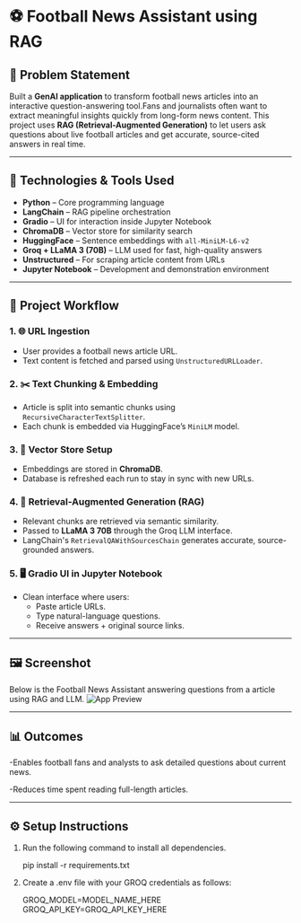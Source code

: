 # ⚽ Football News Assistant using RAG

## 📌 Problem Statement  
Built a **GenAI application** to transform football news articles into an interactive question-answering tool.Fans and journalists often want to extract meaningful insights quickly from long-form news content. This project uses **RAG (Retrieval-Augmented Generation)** to let users ask questions about live football articles and get accurate, source-cited answers in real time.

---

## 🧰 Technologies & Tools Used

- **Python** – Core programming language
- **LangChain** – RAG pipeline orchestration
- **Gradio** – UI for interaction inside Jupyter Notebook
- **ChromaDB** – Vector store for similarity search
- **HuggingFace** – Sentence embeddings with `all-MiniLM-L6-v2`
- **Groq + LLaMA 3 (70B)** – LLM used for fast, high-quality answers
- **Unstructured** – For scraping article content from URLs
- **Jupyter Notebook** – Development and demonstration environment

---

## 🧪 Project Workflow

### 1. 🌐 URL Ingestion
- User provides a football news article URL.
- Text content is fetched and parsed using `UnstructuredURLLoader`.

### 2. ✂️ Text Chunking & Embedding
- Article is split into semantic chunks using `RecursiveCharacterTextSplitter`.
- Each chunk is embedded via HuggingFace’s `MiniLM` model.

### 3. 🧠 Vector Store Setup
- Embeddings are stored in **ChromaDB**.
- Database is refreshed each run to stay in sync with new URLs.

### 4. 🤖 Retrieval-Augmented Generation (RAG)
- Relevant chunks are retrieved via semantic similarity.
- Passed to **LLaMA 3 70B** through the Groq LLM interface.
- LangChain's `RetrievalQAWithSourcesChain` generates accurate, source-grounded answers.

### 5. 🖥️ Gradio UI in Jupyter Notebook
- Clean interface where users:
  - Paste article URLs.
  - Type natural-language questions.
  - Receive answers + original source links.

---

## 🖼️ Screenshot
Below is the Football News Assistant answering questions from a article using RAG and LLM.
![App Preview](APP.jpg)


---

## 📊 Outcomes
-Enables football fans and analysts to ask detailed questions about current news.

-Reduces time spent reading full-length articles.

---

## ⚙️ Setup Instructions
1) Run the following command to install all dependencies.

   pip install -r requirements.txt

2) Create a .env file with your GROQ credentials as follows:

   GROQ_MODEL=MODEL_NAME_HERE
   GROQ_API_KEY=GROQ_API_KEY_HERE
